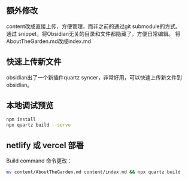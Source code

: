 ## 额外修改

content改成直接上传，方便管理，而非之前的通过git submodule的方式。  
通过 snippet，将Obsidian无关的目录和文件都隐藏了，方便日常编辑。
将AboutTheGarden.md改成index.md

## 快速上传新文件

obsidian出了一个新插件quartz syncer，非常好用，可以快速上传新文件到obsidian。

## 本地调试预览

```bash
npm install
npx quartz build --serve
```

## netlify 或 vercel 部署

Build command 命令更改：
```bash
mv content/AboutTheGarden.md content/index.md && npx quartz build
```